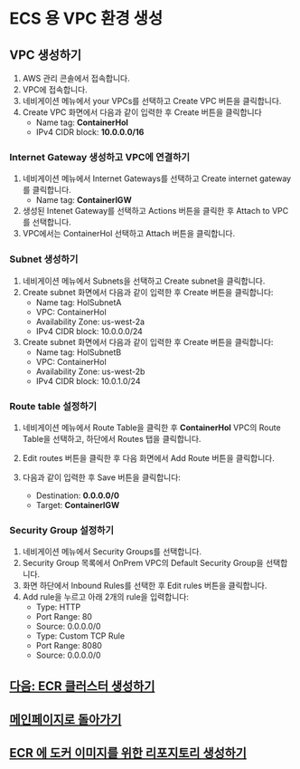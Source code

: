 # ECS 용 VPC 환경 생성

## VPC 생성하기

1. AWS 관리 콘솔에서 접속합니다.
2. VPC에 접속합니다.
3. 네비게이션 메뉴에서 your VPCs를 선택하고 Create VPC 버튼을 클릭합니다.
4. Create VPC 화면에서 다음과 같이 입력한 후 Create 버튼을 클릭합니다
    - Name tag: **ContainerHol**
    - IPv4 CIDR block: **10.0.0.0/16**

### Internet Gateway 생성하고 VPC에 연결하기

1. 네비게이션 메뉴에서 Internet Gateways를 선택하고 Create internet gateway를 클릭합니다.
    - Name tag: **ContainerIGW**
2. 생성된 Intenet Gateway를 선택하고 Actions 버튼을 클릭한 후 Attach to VPC를 선택합니다.
3. VPC에서는 ContainerHol 선택하고 Attach 버튼을 클릭합니다.

### Subnet 생성하기

1. 네비게이션 메뉴에서 Subnets을 선택하고 Create subnet을 클릭합니다.
2. Create subnet 화면에서 다음과 같이 입력한 후 Create 버튼을 클릭합니다:
    - Name tag: HolSubnetA
    - VPC: ContainerHol
    - Availability Zone: us-west-2a
    - IPv4 CIDR block: 10.0.0.0/24
3. Create subnet 화면에서 다음과 같이 입력한 후 Create 버튼을 클릭합니다:
    - Name tag: HolSubnetB
    - VPC: ContainerHol
    - Availability Zone: us-west-2b
    - IPv4 CIDR block: 10.0.1.0/24

### Route table 설정하기

1. 네비게이션 메뉴에서 Route Table을 클릭한 후 **ContainerHol** VPC의 Route Table을 선택하고, 하단에서 Routes 탭을 클릭합니다.

2. Edit routes 버튼을 클릭한 후 다음 화면에서 Add Route 버튼을 클릭합니다.
3. 다음과 같이 입력한 후 Save 버튼을 클릭합니다:
    - Destination: **0.0.0.0/0**
    - Target: **ContainerIGW**

### Security Group 설정하기

1. 네비게이션 메뉴에서 Security Groups를 선택합니다.
2. Security Group 목록에서 OnPrem VPC의 Default Security Group을 선택합니다.
3. 화면 하단에서 Inbound Rules를 선택한 후 Edit rules 버튼을 클릭합니다.
4. Add rule을 누르고 아래 2개의 rule을 입력합니다:
    - Type: HTTP
    - Port Range: 80
    - Source: 0.0.0.0/0
    - Type: Custom TCP Rule
    - Port Range: 8080
    - Source: 0.0.0.0/0

## [다음: ECR 클러스터 생성하기](create-ecr-cluster.md)

## [메인페이지로 돌아가기](../README.md)

## [ECR 에 도커 이미지를 위한 리포지토리 생성하기](create-ecr-repository.md)
